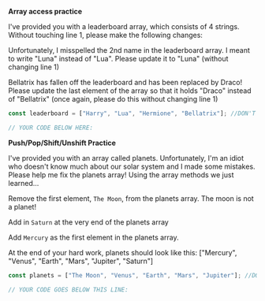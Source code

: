 **Array access practice**

I've provided you with a leaderboard array, which consists of 4 strings. Without touching line 1, please make the following changes:

Unfortunately, I misspelled the 2nd name in the leaderboard array. I meant to write "Luna" instead of "Lua". Please update it to "Luna" (without changing line 1)

Bellatrix has fallen off the leaderboard and has been replaced by Draco! Please update the last element of the array so that it holds "Draco" instead of "Bellatrix" (once again, please do this without changing line 1)

```js
const leaderboard = ["Harry", "Lua", "Hermione", "Bellatrix"]; //DON'T TOUCH THIS LINE!

// YOUR CODE BELOW HERE:
```

**Push/Pop/Shift/Unshift Practice**

I've provided you with an array called planets. Unfortunately, I'm an idiot who doesn't know much about our solar system and I made some mistakes. Please help me fix the planets array! Using the array methods we just learned...

Remove the first element, `The Moon`, from the planets array. The moon is not a planet!

Add in `Saturn` at the very end of the planets array

Add `Mercury` as the first element in the planets array.

At the end of your hard work, planets should look like this: ["Mercury", "Venus", "Earth", "Mars", "Jupiter", "Saturn"]

```js
const planets = ["The Moon", "Venus", "Earth", "Mars", "Jupiter"]; //DO NOT TOUCH THIS LINE!

// YOUR CODE GOES BELOW THIS LINE:
```

